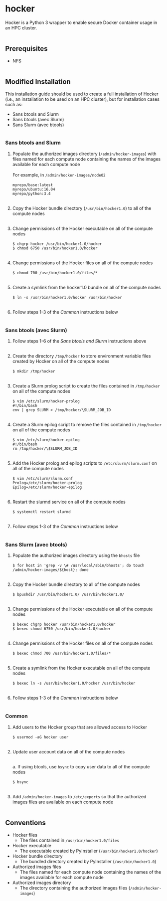 # hocker
Hocker is a Python 3 wrapper to enable secure Docker container usage in an HPC cluster.
</br></br>

## Prerequisites
* NFS
</br></br>

## Modified Installation
This installation guide should be used to create a full installation of Hocker (i.e., an installation to be used on an HPC cluster), but
for installation cases such as:
* Sans btools and Slurm
* Sans btools (avec Slurm)
* Sans Slurm (avec btools)
</br></br>

### Sans btools and Slurm
1. Populate the authorized images directory (`/admin/hocker-images`) with files named for each compute node containing the 
names of the images available for each compute node
</br></br>
For example, in `/admin/hocker-images/node02`</br></br>
`myrepo/base:latest`</br>
`myrepo/ubuntu:16.04`</br>
`myrepo/python:3.4`</br></br>  

2. Copy the Hocker bundle directory (`/usr/bin/hocker1.0`) to all of the compute nodes</br></br>

3. Change permissions of the Hocker executable on all of the compute nodes</br></br>
`$ chgrp hocker /usr/bin/hocker1.0/hocker`</br>
`$ chmod 6750 /usr/bin/hocker1.0/hocker`</br></br>

4. Change permissions of the Hocker files on all of the compute nodes</br></br>
`$ chmod 700 /usr/bin/hocker1.0/files/*`</br></br>

5. Create a symlink from the hocker1.0 bundle on all of the compute nodes</br></br>
`$ ln -s /usr/bin/hocker1.0/hocker /usr/bin/hocker`</br></br>

6. Follow steps 1-3 of the *Common* instructions below</br></br>

### Sans btools (avec Slurm)
1. Follow steps 1-6 of the *Sans btools and Slurm* instructions above</br></br>

2. Create the directory `/tmp/hocker` to store environment variable files created by Hocker on all of the compute nodes</br></br>
`$ mkdir /tmp/hocker`</br></br>

3. Create a Slurm prolog script to create the files contained in `/tmp/hocker` on all of the compute nodes</br></br>
`$ vim /etc/slurm/hocker-prolog`</br>
   `#!/bin/bash`</br>
   `env | grep SLURM > /tmp/hocker/\SLURM_JOB_ID`</br></br>

4. Create a Slurm epilog script to remove the files contained in `/tmp/hocker` on all of the compute nodes</br></br>
`$ vim /etc/slurm/hocker-epilog`</br>
   `#!/bin/bash`</br>
   `rm /tmp/hocker/\$SLURM_JOB_ID`</br></br>

5. Add the Hocker prolog and epilog scripts to `/etc/slurm/slurm.conf` on all of the compute nodes</br></br>
`$ vim /etc/slurm/slurm.conf`</br>
  `Prolog=/etc/slurm/hocker-prolog`</br>
  `Epilog=/etc/slurm/hocker-epilog`</br></br>

6. Restart the slurmd service on all of the compute nodes</br></br>
`$ systemctl restart slurmd`</br></br>

6. Follow steps 1-3 of the *Common* instructions below</br></br>

### Sans Slurm (avec btools)
1. Populate the authorized images directory using the `bhosts` file</br></br>
`$ for host in 'grep -v \# /usr/local/sbin/bhosts'; do touch /admin/hocker-images/${host}; done`</br></br>

2. Copy the Hocker bundle directory to all of the compute nodes</br></br>
`$ bpushdir /usr/bin/hocker1.0/ /usr/bin/hocker1.0/`</br></br>

3. Change permissions of the Hocker executable on all of the compute nodes</br></br>
`$ bexec chgrp hocker /usr/bin/hocker1.0/hocker`</br>
`$ bexec chmod 6750 /usr/bin/hocker1.0/hocker`</br></br>

4. Change permissions of the Hocker files on all of the compute nodes</br></br>
`$ bexec chmod 700 /usr/bin/hocker1.0/files/*`</br></br>

5. Create a symlink from the Hocker executable on all of the compute nodes</br></br>
`$ bexec ln -s /usr/bin/hocker1.0/hocker /usr/bin/hocker`</br></br>

6. Follow steps 1-3 of the *Common* instructions below</br></br>

### Common
1. Add users to the Hocker group that are allowed access to Hocker</br></br>
`$ usermod -aG hocker user`</br></br>

2. Update user account data on all of the compute nodes</br></br>

   a. If using btools, use `bsync` to copy user data to all of the compute nodes</br></br>
        `$ bsync`</br></br>

3. Add `/admin/hocker-images` to `/etc/exports` so that the authorized images files are available on each compute node
</br></br>

## Conventions
* Hocker files</br>
  * The files contained in `/usr/bin/hocker1.0/files`</br>
* Hocker executable</br>
  * The executable created by PyInstaller (`/usr/bin/hocker1.0/hocker`)</br>
* Hocker bundle directory</br>
  * The bundled directory created by PyInstaller (`/usr/bin/hocker1.0`)</br>
* Authorized images files</br>
  * The files named for each compute node containing the names of the images available for each compute node</br>
* Authorized images directory</br>
  * The directory containing the authorized images files (`/admin/hocker-images`)
</br>
